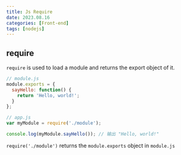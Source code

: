 ```yaml
---
title: Js Require
date: 2023.08.16
categories: [Front-end]
tags: [nodejs]
---
```


## require

`require` is used to load a module and returns the export object of it.


```javascript
// module.js
module.exports = {
  sayHello: function() {
    return 'Hello, world!';
  }
};
```

```javascript
// app.js
var myModule = require('./module');

console.log(myModule.sayHello()); // 输出 "Hello, world!"
```

`require('./module')` returns the `module.exports` object in `module.js`